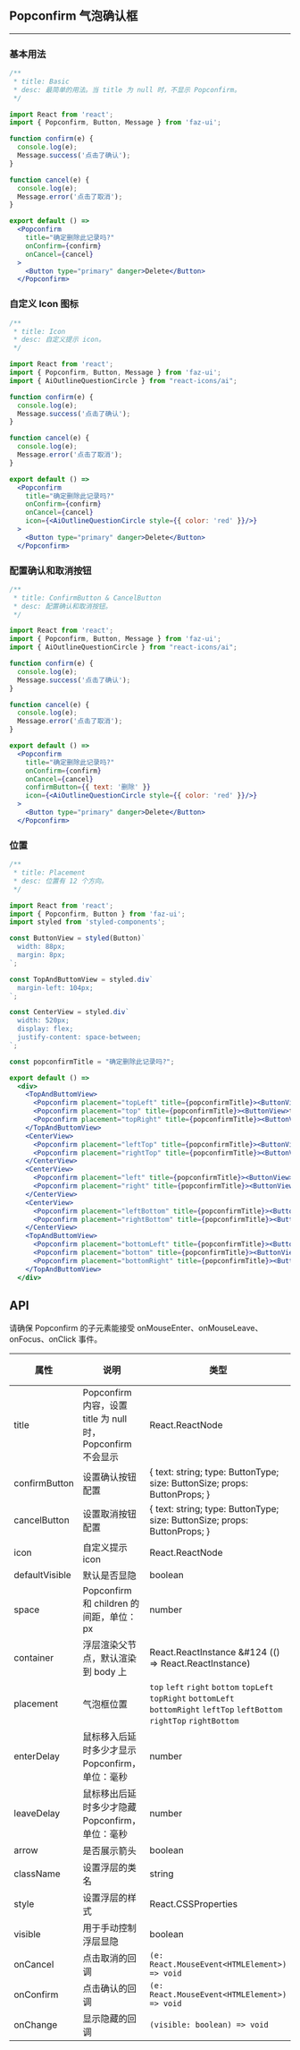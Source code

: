 ## Popconfirm 气泡确认框
---
### 基本用法

```jsx
/**
 * title: Basic
 * desc: 最简单的用法。当 title 为 null 时，不显示 Popconfirm。
 */

import React from 'react';
import { Popconfirm, Button, Message } from 'faz-ui';

function confirm(e) {
  console.log(e);
  Message.success('点击了确认');
}

function cancel(e) {
  console.log(e);
  Message.error('点击了取消');
}

export default () =>
  <Popconfirm
    title="确定删除此记录吗?"
    onConfirm={confirm}
    onCancel={cancel}
  >
    <Button type="primary" danger>Delete</Button>
  </Popconfirm>
```
### 自定义 Icon 图标

```jsx
/**
 * title: Icon
 * desc: 自定义提示 icon。
 */

import React from 'react';
import { Popconfirm, Button, Message } from 'faz-ui';
import { AiOutlineQuestionCircle } from "react-icons/ai";

function confirm(e) {
  console.log(e);
  Message.success('点击了确认');
}

function cancel(e) {
  console.log(e);
  Message.error('点击了取消');
}

export default () =>
  <Popconfirm
    title="确定删除此记录吗?"
    onConfirm={confirm}
    onCancel={cancel}
    icon={<AiOutlineQuestionCircle style={{ color: 'red' }}/>}
  >
    <Button type="primary" danger>Delete</Button>
  </Popconfirm>
```
### 配置确认和取消按钮

```jsx
/**
 * title: ConfirmButton & CancelButton
 * desc: 配置确认和取消按钮。
 */

import React from 'react';
import { Popconfirm, Button, Message } from 'faz-ui';
import { AiOutlineQuestionCircle } from "react-icons/ai";

function confirm(e) {
  console.log(e);
  Message.success('点击了确认');
}

function cancel(e) {
  console.log(e);
  Message.error('点击了取消');
}

export default () =>
  <Popconfirm
    title="确定删除此记录吗?"
    onConfirm={confirm}
    onCancel={cancel}
    confirmButton={{ text: '删除' }}
    icon={<AiOutlineQuestionCircle style={{ color: 'red' }}/>}
  >
    <Button type="primary" danger>Delete</Button>
  </Popconfirm>
```
### 位置

```jsx
/**
 * title: Placement
 * desc: 位置有 12 个方向。
 */

import React from 'react';
import { Popconfirm, Button } from 'faz-ui';
import styled from 'styled-components';

const ButtonView = styled(Button)`
  width: 88px;
  margin: 8px;
`;

const TopAndButtomView = styled.div`
  margin-left: 104px;
`;

const CenterView = styled.div`
  width: 520px;
  display: flex;
  justify-content: space-between;
`;

const popconfirmTitle = "确定删除此记录吗?";

export default () =>
  <div>
    <TopAndButtomView>
      <Popconfirm placement="topLeft" title={popconfirmTitle}><ButtonView>topLeft</ButtonView></Popconfirm>
      <Popconfirm placement="top" title={popconfirmTitle}><ButtonView>top</ButtonView></Popconfirm>
      <Popconfirm placement="topRight" title={popconfirmTitle}><ButtonView>topRight</ButtonView></Popconfirm>
    </TopAndButtomView>
    <CenterView>
      <Popconfirm placement="leftTop" title={popconfirmTitle}><ButtonView>leftTop</ButtonView></Popconfirm>
      <Popconfirm placement="rightTop" title={popconfirmTitle}><ButtonView>rightTop</ButtonView></Popconfirm>
    </CenterView>
    <CenterView>
      <Popconfirm placement="left" title={popconfirmTitle}><ButtonView>left</ButtonView></Popconfirm>
      <Popconfirm placement="right" title={popconfirmTitle}><ButtonView>right</ButtonView></Popconfirm>
    </CenterView>
    <CenterView>
      <Popconfirm placement="leftBottom" title={popconfirmTitle}><ButtonView>leftBottom</ButtonView></Popconfirm>
      <Popconfirm placement="rightBottom" title={popconfirmTitle}><ButtonView>rightBottom</ButtonView></Popconfirm>
    </CenterView>
    <TopAndButtomView>
      <Popconfirm placement="bottomLeft" title={popconfirmTitle}><ButtonView>bottomLeft</ButtonView></Popconfirm>
      <Popconfirm placement="bottom" title={popconfirmTitle}><ButtonView>bottom</ButtonView></Popconfirm>
      <Popconfirm placement="bottomRight" title={popconfirmTitle}><ButtonView>bottomRight</ButtonView></Popconfirm>
    </TopAndButtomView>
  </div>
```

## API

请确保 Popconfirm 的子元素能接受 onMouseEnter、onMouseLeave、onFocus、onClick 事件。

| 属性       | 说明  | 类型   | 默认值 |
| --------- | ----- | ------ | ----- |
| title | Popconfirm 内容，设置 title 为 null 时，Popconfirm 不会显示 | React.ReactNode | - |
| confirmButton | 设置确认按钮配置 | { text: string; type: ButtonType; size: ButtonSize; props: ButtonProps; } | - |
| cancelButton | 设置取消按钮配置 | { text: string; type: ButtonType; size: ButtonSize; props: ButtonProps; } | - |
| icon | 自定义提示 icon | React.ReactNode | - |
| defaultVisible | 默认是否显隐 | boolean | false |
| space | Popconfirm 和 children 的间距，单位：px | number | 12 |
| container | 浮层渲染父节点，默认渲染到 body 上 | React.ReactInstance &#124 (() => React.ReactInstance) | - |
| placement | 气泡框位置 | `top` `left` `right` `bottom` `topLeft` `topRight` `bottomLeft` `bottomRight` `leftTop` `leftBottom` `rightTop` `rightBottom` | `top` |
| enterDelay | 鼠标移入后延时多少才显示 Popconfirm，单位：毫秒 | number | 100 |
| leaveDelay | 鼠标移出后延时多少才隐藏 Popconfirm，单位：毫秒 | number | 100 |
| arrow | 是否展示箭头 | boolean | true |
| className | 设置浮层的类名 | string | - |
| style | 设置浮层的样式 | React.CSSProperties | - |
| visible | 用于手动控制浮层显隐 | boolean | false |
| onCancel | 点击取消的回调 | `(e: React.MouseEvent<HTMLElement>) => void` | - |
| onConfirm | 点击确认的回调 | `(e: React.MouseEvent<HTMLElement>) => void` | - |
| onChange | 显示隐藏的回调 | `(visible: boolean) => void` | - |
